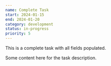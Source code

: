 ```yaml
---
name: Complete Task
start: 2024-01-15
end: 2024-01-20
category: development
status: in-progress
priority: 5
---
```


This is a complete task with all fields populated.

Some content here for the task description.
